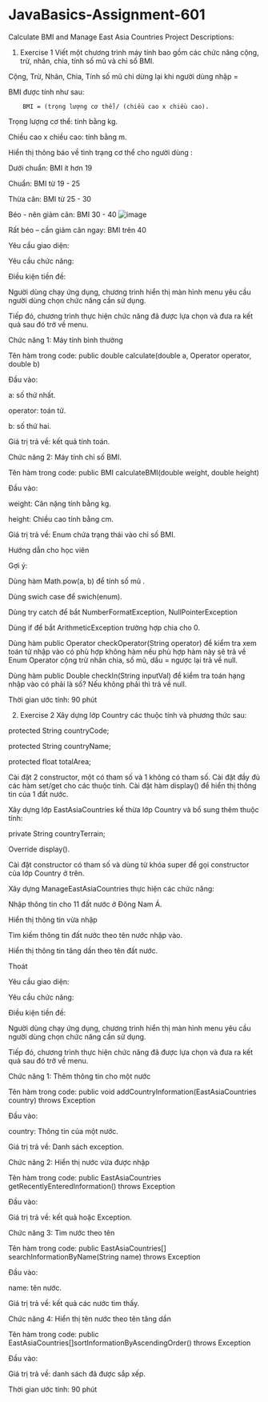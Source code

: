 # JavaBasics-Assignment-601
Calculate BMI and Manage East Asia Countries
Project Descriptions:
1. Exercise 1
Viết một chương trình máy tính bao gồm các chức năng cộng, trừ, nhân, chia, tính số mũ và chỉ số BMI.

Cộng, Trừ, Nhân, Chia, Tính số mũ chỉ dừng lại khi người dùng nhập =

BMI được tính như sau:

        BMI = (trọng lượng cơ thể)/ (chiều cao x chiều cao).

Trọng lượng cơ thể: tính bằng kg.

Chiều cao x chiều cao: tính bằng m.

Hiển thị thông báo về tình trạng cơ thể cho người dùng :

Dưới chuẩn: BMI ít hơn 19 

Chuẩn: BMI từ 19 - 25

Thừa cân: BMI từ 25 - 30 

Béo - nên giảm cân: BMI 30 -  40
![image](https://user-images.githubusercontent.com/90297035/182016227-a25b483e-344c-48b2-bf18-3ac74c00e909.png)

Rất béo – cần giảm cân ngay: BMI trên 40 

Yêu cầu giao diện:



Yêu cầu chức năng:

Điều kiện tiền đề:

Người dùng chạy ứng dụng, chương trình hiển thị màn hình menu yêu cầu người dùng chọn chức năng cần sử dụng.

Tiếp đó, chương trình thực hiện chức năng đã được lựa chọn và đưa ra kết quả sau đó trở về menu.

Chức năng 1: Máy tính bình thường

Tên hàm trong code: public double calculate(double a, Operator operator, double b)

Đầu vào:

a: số thứ nhất.

operator: toán tử.

b: số thứ hai.

Giá trị trả về: kết quả tính toán.

Chức năng 2: Máy tính chỉ số BMI.

Tên hàm trong code: public BMI calculateBMI(double weight, double height)

Đầu vào:

weight: Cân nặng tính bằng kg.

height: Chiều cao tính bằng cm.

Giá trị trả về: Enum chứa trạng thái vào chỉ số BMI.

Hướng dẫn cho học viên

Gợi ý:

Dùng hàm Math.pow(a, b) để tính số mũ .

Dùng swich case để swich(enum).

Dùng try catch để bắt NumberFormatException, NullPointerException

Dùng if để bắt  ArithmeticException trường hợp chia cho 0.

Dùng hàm public Operator checkOperator(String operator) để kiểm tra xem toán tử nhập vào có phù hợp không hàm nếu phù hợp hàm này sẽ trả về Enum Operator cộng trừ nhân chia, số mũ, dấu = ngược lại trả về null.

Dùng hàm public Double checkIn(String inputVal) để kiểm tra toán hạng nhập vào có phải là số? Nếu không phải thì trả về null.

Thời gian ước tính: 90 phút

2. Exercise 2
Xây dựng lớp Country các thuộc tính và phương thức sau:

protected String countryCode;

protected String countryName;

protected float totalArea;

Cài đặt 2 constructor, một có tham số và 1 không có tham số.
Cài đặt đầy đủ các hàm set/get cho các thuộc tính.
Cài đặt hàm display() để hiển thị thông tin của 1 đất nước.

Xây dựng lớp EastAsiaCountries kế thừa lớp Country và bổ sung thêm thuộc tính:

private String countryTerrain;

Override display().

Cài đặt constructor có tham số và dùng từ khóa super để gọi constructor của lớp Country ở trên.


Xây dựng ManageEastAsiaCountries thực hiện các chức năng:

Nhập thông tin cho 11 đất nước ở Đông Nam Á.

Hiển thị thông tin vừa nhập

Tìm kiếm thông tin đất nước theo tên nước nhập vào.

Hiển thị thông tin tăng dần theo tên đất nước.

Thoát

Yêu cầu giao diện:



Yêu cầu chức năng:

Điều kiện tiền đề:

Người dùng chạy ứng dụng, chương trình hiển thị màn hình menu yêu cầu người dùng chọn chức năng cần sử dụng.

Tiếp đó, chương trình thực hiện chức năng đã được lựa chọn và đưa ra kết quả sau đó trở về menu.

Chức năng 1: Thêm thông tin cho một nước

Tên hàm trong code: public void addCountryInformation(EastAsiaCountries country) throws Exception

Đầu vào:

country: Thông tin của một nước.

Giá trị trả về: Danh sách exception.

Chức năng 2: Hiển thị nước vừa được nhập

Tên hàm trong code: public EastAsiaCountries getRecentlyEnteredInformation() throws Exception

Đầu vào:

Giá trị trả về: kết quả hoặc Exception.

Chức năng 3: Tìm nước theo tên

Tên hàm trong code: public EastAsiaCountries[] searchInformationByName(String name) throws Exception

Đầu vào:

name: tên nước.

Giá trị trả về: kết quả các nước tìm thấy.

Chức năng 4: Hiển thị tên nước theo tên tăng dần

Tên hàm trong code: public EastAsiaCountries[]sortInformationByAscendingOrder() throws Exception

Đầu vào:

Giá trị trả về: danh sách đã được sắp xếp.

Thời gian ước tính: 90 phút
